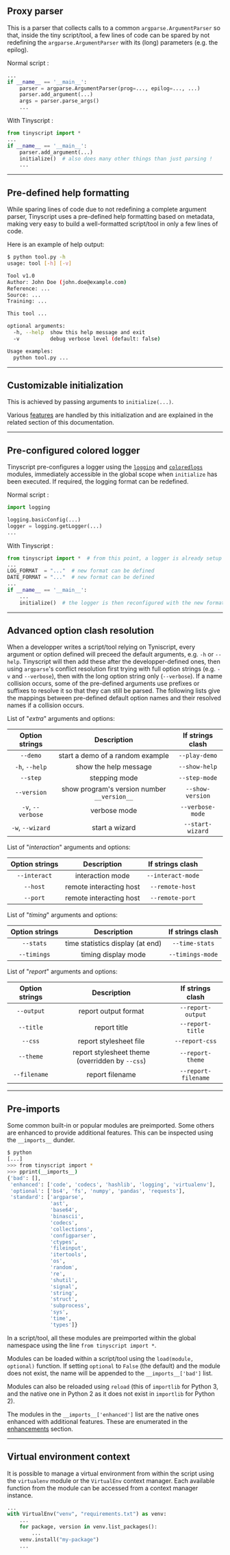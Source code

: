 ## Proxy parser

This is a parser that collects calls to a common `argparse.ArgumentParser` so that, inside the tiny script/tool, a few lines of code can be spared by not redefining the `argparse.ArgumentParser` with its (long) parameters (e.g. the epilog).

Normal script :

```python hl_lines="3 5"
...
if __name__ == '__main__':
    parser = argparse.ArgumentParser(prog=..., epilog=..., ...)
    parser.add_argument(...)
    args = parser.parse_args()
    ...
```

With Tinyscript :

```python hl_lines="5"
from tinyscript import *
...
if __name__ == '__main__':
    parser.add_argument(...)
    initialize()  # also does many other things than just parsing !
    ...
```

-----

## Pre-defined help formatting

While sparing lines of code due to not redefining a complete argument parser, Tinyscript uses a pre-defined help formatting based on metadata, making very easy to build a well-formatted script/tool in only a few lines of code.

Here is an example of help output:

```sh
$ python tool.py -h
usage: tool [-h] [-v]

Tool v1.0
Author: John Doe (john.doe@example.com)
Reference: ...
Source: ...
Training: ...

This tool ...

optional arguments:
  -h, --help  show this help message and exit
  -v          debug verbose level (default: false)

Usage examples:
  python tool.py ...
```

-----

## Customizable initialization

This is achieved by passing arguments to `initialize(...)`.

Various [features](features.md) are handled by this initialization and are explained in the related section of this documentation.

-----

## Pre-configured colored logger

Tinyscript pre-configures a logger using the [`logging`](https://docs.python.org/3/howto/logging-cookbook.html) and [`coloredlogs`](https://github.com/xolox/python-coloredlogs) modules, immediately accessible in the global scope when `initialize` has been executed. If required, the logging format can be redefined.

Normal script :

```python hl_lines="3 4"
import logging

logging.basicConfig(...)
logger = logging.getLogger(...)
...
```

With Tinyscript :

```python hl_lines="3 4 8"
from tinyscript import *  # from this point, a logger is already setup
...
LOG_FORMAT  = "..."  # new format can be defined
DATE_FORMAT = "..."  # new format can be defined
...
if __name__ == '__main__':
    ...
    initialize()  # the logger is then reconfigured with the new formats
```

-----

## Advanced option clash resolution

When a developper writes a script/tool relying on Tyniscript, every argument or option defined will preceed the default arguments, e.g. `-h` or `--help`. Tinyscript will then add these after the developper-defined ones, then using `argparse`'s conflict resolution first trying with full option strings (e.g. `-v` and `--verbose`), then with the long option string only (`--verbose`). If a name collision occurs, some of the pre-defined arguments use prefixes or suffixes to resolve it so that they can still be parsed. The following lists give the mappings between pre-defined default option names and their resolved names if a collision occurs.


List of "*extra*" arguments and options:

**Option strings** | **Description** | **If strings clash**
:---: | :---: | :---:
`--demo` | start a demo of a random example | `--play-demo`
`-h`, `--help` | show the help message | `--show-help`
`--step` | stepping mode | `--step-mode`
`--version` | show program's version number `__version__` | `--show-version`
`-v`, `--verbose` | verbose mode | `--verbose-mode`
`-w`, `--wizard` | start a wizard | `--start-wizard`

List of "*interaction*" arguments and options:

**Option strings** | **Description** | **If strings clash**
:---: | :---: | :---:
`--interact` | interaction mode | `--interact-mode`
`--host` | remote interacting host | `--remote-host`
`--port` | remote interacting host | `--remote-port`

List of "*timing*" arguments and options:

**Option strings** | **Description** | **If strings clash**
:---: | :---: | :---:
`--stats` | time statistics display (at end) | `--time-stats`
`--timings` | timing display mode | `--timings-mode`

List of "*report*" arguments and options:

**Option strings** | **Description** | **If strings clash**
:---: | :---: | :---:
`--output` | report output format | `--report-output`
`--title` | report title | `--report-title`
`--css` | report stylesheet file | `--report-css`
`--theme` | report stylesheet theme (overridden by `--css`) | `--report-theme`
`--filename` | report filename | `--report-filename`

-----

## Pre-imports

Some common built-in or popular modules are preimported. Some others are enhanced to provide additional features. This can be inspected using the `__imports__` dunder.

```sh
$ python
[...]
>>> from tinyscript import *
>>> pprint(__imports__)
{'bad': [],
 'enhanced': ['code', 'codecs', 'hashlib', 'logging', 'virtualenv'],
 'optional': ['bs4', 'fs', 'numpy', 'pandas', 'requests'],
 'standard': ['argparse',
              'ast',
              'base64',
              'binascii',
              'codecs',
              'collections',
              'configparser',
              'ctypes',
              'fileinput',
              'itertools',
              'os',
              'random',
              're',
              'shutil',
              'signal',
              'string',
              'struct',
              'subprocess',
              'sys',
              'time',
              'types']}
```

In a script/tool, all these modules are preimported within the global namespace using the line `from tinyscript import *`.

Modules can be loaded within a script/tool using the `load(module, optional)` function. If setting `optional` to `False` (the default) and the module does not exist, the name will be appended to the `__imports__['bad']` list.

Modules can also be reloaded using `reload` (this of `importlib` for Python 3, and the native one in Python 2 as it does not exist in `importlib` for Python 2).

The modules in the `__imports__['enhanced']` list are the native ones enhanced with additional features. These are enumerated in the [enhancements](enhancements.md) section.

-----

## Virtual environment context

It is possible to manage a virtual environment from within the script using the `virtualenv` module or the `VirtualEnv` context manager. Each available function from the module can be accessed from a context manager instance.

```python hl_lines="2 4 6"
...
with VirtualEnv("venv", "requirements.txt") as venv:
    ...
    for package, version in venv.list_packages():
        ...
    venv.install("my-package")
    ...
```
